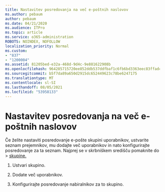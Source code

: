 ```yaml
---
title: Nastavitev posredovanja na več e-poštnih naslovov
ms.author: pebaum
author: pebaum
ms.date: 04/21/2020
ms.audience: ITPro
ms.topic: article
ms.service: o365-administration
ROBOTS: NOINDEX, NOFOLLOW
localization_priority: Normal
ms.custom:
- "837"
- "1200004"
ms.assetid: 81205bed-e32a-468d-9d4c-9e881622908b
ms.openlocfilehash: 964285715720ee852ddb537ddfbaf1c6fb6bd3363eec83ffadc881b741035cad
ms.sourcegitcommit: b5f7da89a650d2915dc652449623c78be6247175
ms.translationtype: MT
ms.contentlocale: sl-SI
ms.lasthandoff: 08/05/2021
ms.locfileid: "53958133"
---
```

# <a name="setting-up-forwarding-to-multiple-email-addresses"></a>Nastavitev posredovanja na več e-poštnih naslovov

Če želite nastaviti posredovanje e-pošte skupini uporabnikov, ustvarite seznam prejemnikov, mu dodajte več uporabnikov in nato konfigurirajte posredovanje za ta seznam. Najprej se v skrbniškem središču pomaknite do  >  [skupine.](https://portal.office.com/adminportal/home#/groups)
  
1. Ustvari skupino.

2. Dodate več uporabnikov.

3. Konfigurirajte posredovanje nabiralnikov za to skupino.
